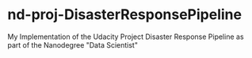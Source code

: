 # nd-proj-DisasterResponsePipeline
My Implementation of the Udacity Project Disaster Response Pipeline as part of the Nanodegree "Data Scientist"

